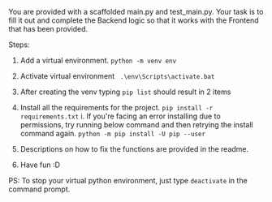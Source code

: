 You are provided with a scaffolded main.py and test_main.py. Your task is to fill it out and complete the Backend logic so that it works with the Frontend that has been provided.

Steps:

1. Add a virtual environment.
```python -m venv env```

2. Activate virtual environment
``` .\env\Scripts\activate.bat```

3. After creating the venv typing `pip list` should result in 2 items

4. Install all the requirements for the project.
```pip install -r requirements.txt```
   i. If you're facing an error installing due to permissions, 
   try running below command and then retrying the install command again.
        ```python -m pip install -U pip --user```

5. Descriptions on how to fix the functions are provided in the readme.

6. Have fun :D 


PS: To stop your virtual python environment, just type `deactivate` in the command prompt.